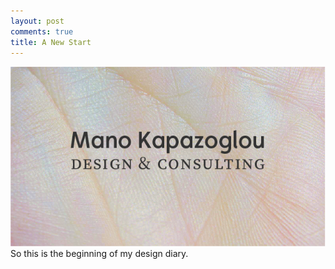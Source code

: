 ```yaml
---
layout: post
comments: true
title: A New Start
---
```

![mano](/images/hero.png)
So this is the beginning of my design diary.
